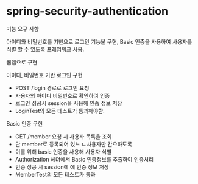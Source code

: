 # spring-security-authentication

기능 요구 사항

아이디와 비밀번호를 기반으로 로그인 기능울 구현, Basic 인증을 사용하여 사용자를 식별 할 수 있도록 프레임워크 사용.

웹앱으로 구현

아이디, 비밀번호 기반 로그인 구현
- POST /login 경로로 로그인 요청
- 사용자의 아이디 비밀번호르 확인하여 인증
- 로그인 성공시 session을 사용해 인증 정보 저장
- LoginTest의 모든 테스트가 통과해야함.

Basic 인증 구현
- GET /member 요청 시 사용자 목록을 조회
- 단 member로 등록되어 있느 ㄴ사용자만 간으하도록
- 이를 위해 basic 인증을 사용해 사용자 식별
- Authorization 헤더에서 Basic 인증정보를 추출하여 인증처리
- 인증 성공 시 session에 에 인증 정보 저장
- MemberTest의 모든 테스트가 통과
